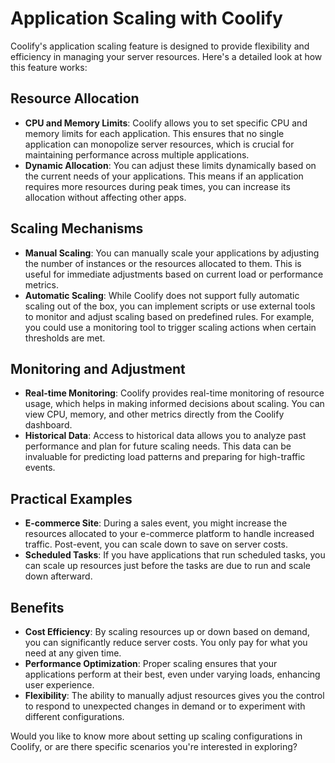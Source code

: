 # Application Scaling with Coolify

Coolify's application scaling feature is designed to provide flexibility and efficiency in managing your server resources. Here's a detailed look at how this feature works:

## Resource Allocation
- **CPU and Memory Limits**: Coolify allows you to set specific CPU and memory limits for each application. This ensures that no single application can monopolize server resources, which is crucial for maintaining performance across multiple applications.
- **Dynamic Allocation**: You can adjust these limits dynamically based on the current needs of your applications. This means if an application requires more resources during peak times, you can increase its allocation without affecting other apps.

## Scaling Mechanisms
- **Manual Scaling**: You can manually scale your applications by adjusting the number of instances or the resources allocated to them. This is useful for immediate adjustments based on current load or performance metrics.
- **Automatic Scaling**: While Coolify does not support fully automatic scaling out of the box, you can implement scripts or use external tools to monitor and adjust scaling based on predefined rules. For example, you could use a monitoring tool to trigger scaling actions when certain thresholds are met.

## Monitoring and Adjustment
- **Real-time Monitoring**: Coolify provides real-time monitoring of resource usage, which helps in making informed decisions about scaling. You can view CPU, memory, and other metrics directly from the Coolify dashboard.
- **Historical Data**: Access to historical data allows you to analyze past performance and plan for future scaling needs. This data can be invaluable for predicting load patterns and preparing for high-traffic events.

## Practical Examples
- **E-commerce Site**: During a sales event, you might increase the resources allocated to your e-commerce platform to handle increased traffic. Post-event, you can scale down to save on server costs.
- **Scheduled Tasks**: If you have applications that run scheduled tasks, you can scale up resources just before the tasks are due to run and scale down afterward.

## Benefits
- **Cost Efficiency**: By scaling resources up or down based on demand, you can significantly reduce server costs. You only pay for what you need at any given time.
- **Performance Optimization**: Proper scaling ensures that your applications perform at their best, even under varying loads, enhancing user experience.
- **Flexibility**: The ability to manually adjust resources gives you the control to respond to unexpected changes in demand or to experiment with different configurations.

Would you like to know more about setting up scaling configurations in Coolify, or are there specific scenarios you're interested in exploring?

